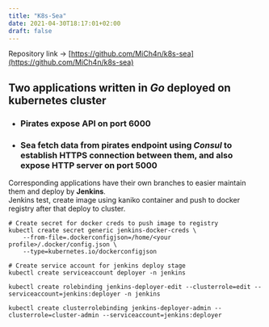 ```yaml
---
title: "K8s-Sea"
date: 2021-04-30T18:17:01+02:00
draft: false
---
```

Repository link → [https://github.com/MiCh4n/k8s-sea](https://github.com/MiCh4n/k8s-sea)
## Two applications written in *Go* deployed on kubernetes cluster
* ### Pirates expose API on port 6000
* ### Sea fetch data from pirates endpoint using *Consul* to establish HTTPS connection between them, and also expose HTTP server on port 5000
Corresponding applications have their own branches to easier maintain them and deploy by **Jenkins**.  
Jenkins test, create image using kaniko container and push to docker registry after that deploy to cluster.
```
# Create secret for docker creds to push image to registry
kubectl create secret generic jenkins-docker-creds \
    --from-file=.dockerconfigjson=/home/<your profile>/.docker/config.json \
    --type=kubernetes.io/dockerconfigjson

# Create service account for jenkins deploy stage
kubectl create serviceaccount deployer -n jenkins

kubectl create rolebinding jenkins-deployer-edit --clusterrole=edit --serviceaccount=jenkins:deployer -n jenkins

kubectl create clusterrolebinding jenkins-deployer-admin --clusterrole=cluster-admin --serviceaccount=jenkins:deployer
```
